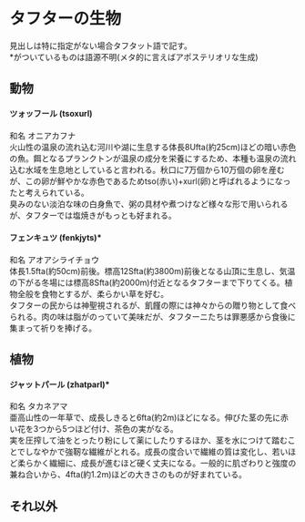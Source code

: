 # タフターの生物
見出しは特に指定がない場合タフタット語で記す。  
\*がついているものは語源不明(メタ的に言えばアポステリオリな生成)

## 動物
#### ツォッフール (tsoxurl)
和名 オニアカフナ  
火山性の温泉の流れ込む河川や湖に生息する体長8Ufta(約25cm)ほどの暗い赤色の魚。餌となるプランクトンが温泉の成分を栄養にするため、本種も温泉の流れ込む水域を生息地としていると言われる。秋口に7万個から10万個の卵を産むが、この卵が鮮やかな赤色であるためtso(赤い)+xurl(卵)と呼ばれるようになったと考えられている。  
臭みのない淡泊な味の白身魚で、粥の具材や煮つけなど様々な形で用いられるが、タフターでは塩焼きがもっとも好まれる。  

#### フェンキュツ (fenkjyts)*  
和名 アオアシライチョウ  
体長1.5fta(約50cm)前後。標高12Sfta(約3800m)前後となる山頂に生息し、気温の下がる冬場には標高8Sfta(約2000m)付近となるタフターまで下りてくる。植物全般を食物とするが、柔らかい草を好む。  
タフターの民からは神聖視されるが、飢饉の際には神々からの贈り物として食べられる。肉の味は脂がのっていて美味だが、タフターニたちは罪悪感から食後に集まって祈りを捧げる。  

## 植物
#### ジャットパール (zhatparl)*
和名 タカネアマ  
亜高山性の一年草で、成長しきると6fta(約2m)ほどになる。伸びた茎の先に赤い花を3つから5つほど付け、茶色の実がなる。  
実を圧搾して油をとったり粉にして薬にしたりするほか、茎を水につけて踏むことでしなやかで強靭な繊維がとれる。成長の度合いで繊維の質は変化し、若いほど柔らかく繊細に、成長が進むほど硬く丈夫になる。一般的に肌ざわりと強度の兼ね合いから、4fta(約1.2m)ほどの大きさのものが好まれている。  

## それ以外
